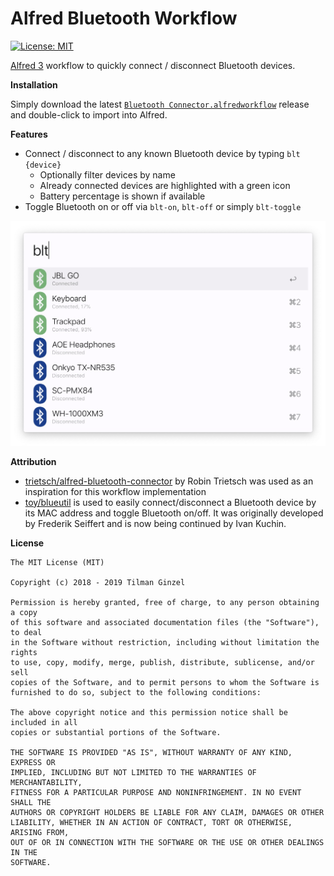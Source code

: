 # Alfred Bluetooth Workflow

[![License: MIT](https://img.shields.io/badge/License-MIT-green.svg)](https://opensource.org/licenses/MIT)

[Alfred 3](https://www.alfredapp.com/) workflow to quickly connect / disconnect Bluetooth devices.

**Installation**

Simply download the latest [`Bluetooth Connector.alfredworkflow`](https://github.com/tilmanginzel/alfred-bluetooth-workflow/releases)
 release and double-click to import into Alfred. 

**Features**

* Connect / disconnect to any known Bluetooth device by typing `blt {device}`
  * Optionally filter devices by name
  * Already connected devices are highlighted with a green icon
  * Battery percentage is shown if available
* Toggle Bluetooth on or off via `blt-on`, `blt-off` or simply `blt-toggle`

<img src="./preview.jpg" width="600" alt="Preview: Alfred Bluetooth Workflow" />

**Attribution**

* [trietsch/alfred-bluetooth-connector](https://github.com/trietsch/alfred-bluetooth-connector) by Robin Trietsch was used as an inspiration for this workflow implementation
* [toy/blueutil](https://github.com/toy/blueutil) is used to easily connect/disconnect a Bluetooth device by its MAC address and toggle Bluetooth on/off. It was originally developed by Frederik Seiffert and is now being continued by Ivan Kuchin.

**License**

```
The MIT License (MIT)

Copyright (c) 2018 - 2019 Tilman Ginzel

Permission is hereby granted, free of charge, to any person obtaining a copy
of this software and associated documentation files (the "Software"), to deal
in the Software without restriction, including without limitation the rights
to use, copy, modify, merge, publish, distribute, sublicense, and/or sell
copies of the Software, and to permit persons to whom the Software is
furnished to do so, subject to the following conditions:

The above copyright notice and this permission notice shall be included in all
copies or substantial portions of the Software.

THE SOFTWARE IS PROVIDED "AS IS", WITHOUT WARRANTY OF ANY KIND, EXPRESS OR
IMPLIED, INCLUDING BUT NOT LIMITED TO THE WARRANTIES OF MERCHANTABILITY,
FITNESS FOR A PARTICULAR PURPOSE AND NONINFRINGEMENT. IN NO EVENT SHALL THE
AUTHORS OR COPYRIGHT HOLDERS BE LIABLE FOR ANY CLAIM, DAMAGES OR OTHER
LIABILITY, WHETHER IN AN ACTION OF CONTRACT, TORT OR OTHERWISE, ARISING FROM,
OUT OF OR IN CONNECTION WITH THE SOFTWARE OR THE USE OR OTHER DEALINGS IN THE
SOFTWARE.
```